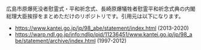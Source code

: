 広島市原爆死没者慰霊式・平和祈念式、長崎原爆犠牲者慰霊平和祈念式典の内閣総理大臣挨拶をまとめただけのリポジトリです。引用元は以下になります。

- https://www.kantei.go.jp/jp/98_abe/statement/index.html (2013-2020)
- https://warp.ndl.go.jp/info:ndljp/pid/11236451/www.kantei.go.jp/jp/98_abe/statement/archive/index.html (1997-2012)